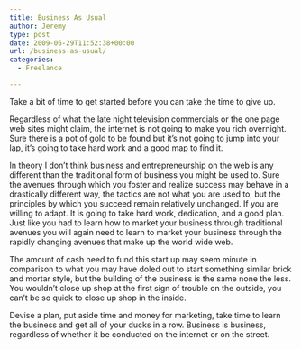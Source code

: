 ```yaml
---
title: Business As Usual
author: Jeremy
type: post
date: 2009-06-29T11:52:38+00:00
url: /business-as-usual/
categories:
  - Freelance

---
```

Take a bit of time to get started before you can take the time to give up.

Regardless of what the late night television commercials or the one page web sites might claim, the internet is not going to make you rich overnight. Sure there is a pot of gold to be found but it&#8217;s not going to jump into your lap, it&#8217;s going to take hard work and a good map to find it.

In theory I don&#8217;t think business and entrepreneurship on the web is any different than the traditional form of business you might be used to. Sure the avenues through which you foster and realize success may behave in a drastically different way, the tactics are not what you are used to, but the principles by which you succeed remain relatively unchanged. If you are willing to adapt. It is going to take hard work, dedication, and a good plan. Just like you had to learn how to market your business through traditional avenues you will again need to learn to market your business through the rapidly changing avenues that make up the world wide web.

The amount of cash need to fund this start up may seem minute in comparison to what you may have doled out to start something similar brick and mortar style, but the building of the business is the same none the less. You wouldn&#8217;t close up shop at the first sign of trouble on the outside, you can&#8217;t be so quick to close up shop in the inside.

Devise a plan, put aside time and money for marketing, take time to learn the business and get all of your ducks in a row. Business is business, regardless of whether it be conducted on the internet or on the street.